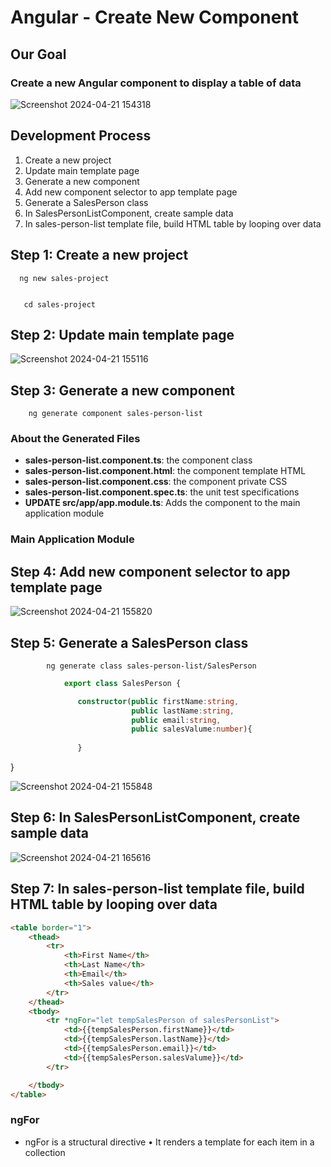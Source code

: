 # Angular - Create New Component

## Our Goal
### Create a new Angular component to display a table of data

![Screenshot 2024-04-21 154318](https://github.com/OmprakashOrnold/DailyNotes/assets/36263846/8738cad9-1912-487c-bf33-dc230ac089dc)

## Development Process

1. Create a new project
2. Update main template page
3. Generate a new component
4. Add new component selector to app template page
5. Generate a SalesPerson class
6. In SalesPersonListComponent, create sample data
7. In sales-person-list template file, build HTML table by looping over data

## Step 1: Create a new project
      
      ng new sales-project


       cd sales-project 

## Step 2: Update main template page

![Screenshot 2024-04-21 155116](https://github.com/OmprakashOrnold/DailyNotes/assets/36263846/26493b2e-4de6-494b-b591-447943dedf83)

## Step 3: Generate a new component

        ng generate component sales-person-list

### About the Generated Files

- **sales-person-list.component.ts**: the component class
- **sales-person-list.component.html**: the component template HTML
- **sales-person-list.component.css**: the component private CSS
- **sales-person-list.component.spec.ts**: the unit test specifications
- **UPDATE src/app/app.module.ts**: Adds the component to the main application module

### Main Application Module

## Step 4: Add new component selector to app template page

![Screenshot 2024-04-21 155820](https://github.com/OmprakashOrnold/DailyNotes/assets/36263846/9186682d-071d-4d95-86d3-f7bba4250c03)

## Step 5: Generate a SalesPerson class

            ng generate class sales-person-list/SalesPerson

```typescript
            export class SalesPerson {

               constructor(public firstName:string,
                           public lastName:string,
                           public email:string,
                           public salesValume:number){
                
               }
```

}

![Screenshot 2024-04-21 155848](https://github.com/OmprakashOrnold/DailyNotes/assets/36263846/73c1d9b2-b5fe-453c-9f86-dd33cacdd924)
## Step 6: In SalesPersonListComponent, create sample data
![Screenshot 2024-04-21 165616](https://github.com/OmprakashOrnold/DailyNotes/assets/36263846/6b410a57-0e9b-4755-9cac-a01b07ed2e5d)


## Step 7: In sales-person-list template file, build HTML table by looping over data
```html
<table border="1">
    <thead>
        <tr>
            <th>First Name</th>
            <th>Last Name</th>
            <th>Email</th>
            <th>Sales value</th>
        </tr>
    </thead>
    <tbody>
        <tr *ngFor="let tempSalesPerson of salesPersonList">
            <td>{{tempSalesPerson.firstName}}</td>
            <td>{{tempSalesPerson.lastName}}</td>
            <td>{{tempSalesPerson.email}}</td>
            <td>{{tempSalesPerson.salesValume}}</td>
        </tr>

    </tbody>
</table>

```
### ngFor 

 - ngFor is a structural directive
 • It renders a template for each item in a collection

